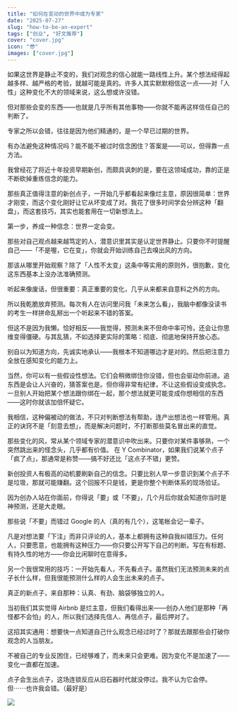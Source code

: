 ```yaml
---
title: "如何在变动的世界中成为专家"
date: "2025-07-27"
slug: "how-to-be-an-expert"
tags: ["创业", "好文推荐"]
cover: "cover.jpg"
icon: "😎"
images: ["cover.jpg"]
---
```

如果这世界是静止不变的，我们对观念的信心就能一路线性上升。某个想法经得起越多样、越严格的考验，就越可能是真的。许多人其实默默相信这一点——对「人性」这种变化不大的领域来说，这么想或许没错。



但对那些会变的东西——也就是几乎所有其他事物——你就不能再这样信任自己的判断了。



专家之所以会错，往往是因为他们精通的，是一个早已过期的世界。



有办法避免这种情况吗？能不能不被过时信念困住？答案是——可以，但得靠一点方法。



我曾经花了将近十年投资早期新创，而颇具讽刺的是，要在这领域成功，靠的正是不断砍掉重练信念的能力。



那些真正值得注意的新创点子，一开始几乎都看起来像烂主意，原因很简单：世界才刚变，而这个变化刚好让它从坏变成了对。我花了很多时间学会分辨这种「翻盘」，而这套技巧，其实也能套用在一切新想法上。



第一步，养成一种信念：世界一定会变。



那些对自己观点越来越笃定的人，潜意识里其实是认定世界静止。只要你不时提醒自己——「不是喔，它在变」，你就会开始训练自己去嗅出风的方向。



那该从哪里开始观察？除了「人性不太变」这条中等实用的原则外，很抱歉，变化这东西基本上没办法准确预测。



听起来像废话，但很重要：真正重要的变化，几乎从来都来自意料之外的方向。



所以我乾脆放弃预测。每次有人在访问里问我「未来怎么看」，我脑中都像没读书的考生一样拼命乱掰出一个听起来不错的答案。



但这不是因为我懒。恰好相反——我觉得，预测未来不但命中率可怜，还会让你思维变得僵硬。与其乱猜，不如选择更实际的策略：彻底、彻底地保持开放心态。



别自以为知道方向，先诚实地承认——我根本不知道哪边才是对的。然后把注意力全放在感知变化的能力上。



当然，你可以有一些假设性想法。它们会稍微绑住你没错，但也会驱动你前进。追东西是会让人兴奋的，猜答案也是。但你得非常有纪律，不让这些假设变成执念。
一旦别人开始把某个想法跟你绑在一起，那个想法就更可能变成你想相信的东西——这时你就该加倍怀疑它。



我相信，这种偏被动的做法，不只对判断想法有帮助，连产出想法也一样管用。真正的诀窍不是「刻意去想」，而是解决问题时，不打断那些莫名冒出来的直觉。



那些变化的风，常从某个领域专家的潜意识中吹出来。只要你对某件事够熟，一个突然跳出来的怪念头，几乎都有价值。
在 Y Combinator，如果我们说某个点子「疯了点」，那通常是称赞——搞不好还比「这点子不错」更赞。



新创投资人有极高的动机要刷新自己的信念。只要比别人早一步意识到某个点子不是垃圾，那就可能赚翻。这个回报不只是钱，更是你整个判断体系的现场验证。



因为创办人站在你面前，你得说「要」或「不要」，几个月后你就会知道你当时是神预测，还是大走眼。



那些说「不要」而错过 Google 的人（真的有几个），这笔帐会记一辈子。



凡是对想法要「下注」而非只评论的人，基本上都拥有这种自我纠错压力。任何人，只要愿意，也能拥有这种压力——你只要公开写下自己的判断。写在有标题、有持久性的地方——你会比闲聊时在意得多。



另一个我很常用的技巧：一开始先看人，不先看点子。虽然我们无法预测未来的点子长什么样，但我很能预测什么样的人会生出未来的点子。



真正的新点子，来自那种：认真、有劲、脑袋够独立的人。



当初我们其实觉得 Airbnb 是烂主意，但我们看得出来——创办人他们是那种「再怪都不会怕」的人，所以我们选择先信人、再信点子，最后押对了。



这招其实通用：想要快一点知道自己什么观念已经过时了？那就去跟那些会打破你观念的人当朋友。



不被自己的专业反困住，已经够难了，而未来只会更难。因为变化不是加速了——变化一直都在加速。



点子会生出点子，这场连锁反应从旧石器时代就没停过。我不认为它会停。
但⋯⋯也许我会错。（最好是）




![](https://prod-files-secure.s3.us-west-2.amazonaws.com/112d0858-5090-4d34-a606-b75eb8d65fd2/46476355-9cf3-4e99-9b7a-3531bc426380/1000202064.png?X-Amz-Algorithm=AWS4-HMAC-SHA256&X-Amz-Content-Sha256=UNSIGNED-PAYLOAD&X-Amz-Credential=ASIAZI2LB466W4CZH4D4%2F20251013%2Fus-west-2%2Fs3%2Faws4_request&X-Amz-Date=20251013T033851Z&X-Amz-Expires=3600&X-Amz-Security-Token=IQoJb3JpZ2luX2VjEJP%2F%2F%2F%2F%2F%2F%2F%2F%2F%2FwEaCXVzLXdlc3QtMiJGMEQCIEuzOK7WIEsUglpZNCpgRaZRegp9YxA7q3VvDUlf0EOVAiBkTdkP1BGABphuFDW8n5%2BDB6smdqQttdV7dN6cu6TssSr%2FAwg8EAAaDDYzNzQyMzE4MzgwNSIMu93d0xvdAFS%2B4outKtwDz6RvbK%2F2OvbQu92EeK0VLOLYjd%2BLHPiN2TBm%2BLhJjYlC%2FAj%2FHYxz5RoNlvvg2OTLi3POaXY32lsk%2BSbGwJyTB5fwOLNbIVuwR6RgClJyWAZOiHKNeKKhSoaNbz1KpfEZiUjV%2BNJi9V%2Fg8jldiXJhhCcdcnkADNM6tu3ONz405izwjd76HkFKZpCif0RqxKUJ7XRZTMaEhaU3HVbqTJ4H9DHlHFn1wypcE%2Ft45F%2BZ9yj4YvhCjLTz8Lxvxm8tncoRv6iVUric7%2FwDkc30ncze%2BViL6M4zLxSEAYKYnkECwf74AJ14l2giRnEzSACbTZBmE0X5jIeh72WNgE7FpISjnAnmtln6yKUyNH0dr9%2Brt55wpmUu518acitR%2BLAp0sRcEQm58mfhJ5xxhvQrPIwf%2BEwg7o6LHiRiqBo2S%2FLdvXQVGjm4%2BAu1IIP1qau%2BZQUoIF3OMCQRGuLVJLvkJ4vhEyx1t50L%2BsaTi5O7Jd0DAmgoKdjXlKaoy2EvMKZVTlBK4lukLWZWeuHNBlLxbpWLbzbjuw%2FCYVyZ%2FgkjZEkMkBcQZFBO52l2wds3G%2F%2FVeelJlK2J7ON94y8gyl2NsthzLcLi0fDAtH7Mk78RHTnHEqdujdUQD9g7h1Y0V9Uw8tSxxwY6pgFt2CgcKrf6e3Eprwsz2%2FBPci1Nv86%2Fyi3oAXg5w%2BU7Vq5cL0t2hfzEGWDtssEwsKKK%2FtHjG%2F0MRfwhks8gD70Cz62j8x%2Bi83fACCzXEQN0Hwn%2FvN8RdB9YjVXPoXhMIq27qth%2BDA0CQOndAOxDMskDBhiDHaSl20EdYAprSj%2Fmtg2Zt9%2BHYHSrYZGK2X1RAYsISHc6dzYiZwXqAtgn6Hftn3Dds3VS&X-Amz-Signature=d4a8bbe00972d6ec25f6e0435e28fff9cab7cc034b04b26e7c33e2cdef2cee6a&X-Amz-SignedHeaders=host&x-amz-checksum-mode=ENABLED&x-id=GetObject)

